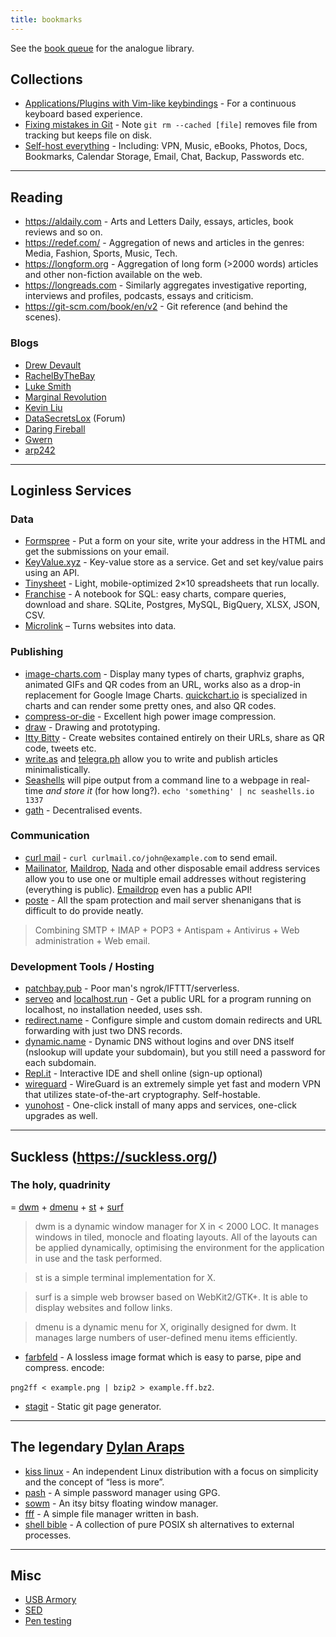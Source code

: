 ```yaml
---
title: bookmarks
---
```


See the [book queue](#bookqueue) for the analogue library.

## Collections

* [Applications/Plugins with Vim-like keybindings](https://vim.reversed.top/) - For a continuous keyboard based experience.
* [Fixing mistakes in Git](https://github.blog/2015-06-08-how-to-undo-almost-anything-with-git/) - Note `git rm --cached [file]` removes file from tracking but keeps file on disk.
* [Self-host everything](https://github.com/Atarity/deploy-your-own-saas) - Including: VPN, Music, eBooks, Photos, Docs, Bookmarks, Calendar Storage, Email, Chat, Backup, Passwords etc.

---

## Reading
* <https://aldaily.com> - Arts and Letters Daily, essays, articles, book reviews and so on.
* <https://redef.com/> - Aggregation of news and articles in the genres: Media, Fashion, Sports, Music, Tech.
* <https://longform.org> - Aggregation of long form (>2000 words) articles and other non-fiction available on the web.
* <https://longreads.com> - Similarly aggregates investigative reporting, interviews and profiles, podcasts, essays and criticism.
* <https://git-scm.com/book/en/v2> - Git reference (and behind the scenes).

### Blogs

* [Drew Devault](https://drewdevault.com)
* [RachelByTheBay](https://rachelbythebay.com/w/)
* [Luke Smith](https://lukesmith.xyz)
* [Marginal Revolution](https://marginalrevolution.com)
* [Kevin Liu](https://kliu.io)
* [DataSecretsLox](https://www.datasecretslox.com/index.php/board,1.0.html) (Forum)
* [Daring Fireball](https://daringfireball.net)
* [Gwern](https://www.gwern.net/index)
* [arp242](https://www.arp242.net)

---

## Loginless Services

### Data
* [Formspree](https://formspree.io/) - Put a form on your site, write your address in the HTML and get the submissions on your email.
* [KeyValue.xyz](https://keyvalue.xyz/) - Key-value store as a service. Get and set key/value pairs using an API.
* [Tinysheet](https://tinysheet.com/) - Light, mobile-optimized 2×10 spreadsheets that run locally.
* [Franchise](https://franchise.cloud/) - A notebook for SQL: easy charts, compare queries, download and share. SQLite, Postgres, MySQL, BigQuery, XLSX, JSON, CSV.
* [Microlink](https://microlink.io) – Turns websites into data.

### Publishing
* [image-charts.com](https://www.image-charts.com/) - Display many types of charts, graphviz graphs, animated GIFs and QR codes from an URL, works also as a drop-in replacement for Google Image Charts. [quickchart.io](https://quickchart.io/) is specialized in charts and can render some pretty ones, and also QR codes.
* [compress-or-die](https://compress-or-die.com/) - Excellent high power image compression.
* [draw](https://draw.io) - Drawing and prototyping.
* [Itty Bitty](https://about.bitty.site) - Create websites contained entirely on their URLs, share as QR code, tweets etc.
* [write.as](https://write.as/) and [telegra.ph](https://telegra.ph/) allow you to write and publish articles minimalistically.
* [Seashells](https://seashells.io/) will pipe output from a command line to a webpage in real-time _and store it_ (for how long?). `echo 'something' | nc seashells.io 1337`
* [gath](https://gath.io) - Decentralised events.

### Communication
* [curl mail](https://curlmail.co/) - `curl curlmail.co/john@example.com` to send email.
* [Mailinator](https://www.mailinator.com/), [Maildrop](https://maildrop.cc/), [Nada](https://getnada.com/) and other disposable email address services allow you to use one or multiple email addresses without registering (everything is public). [Emaildrop](https://www.emaildrop.io/v1) even has a public API!
* [poste](https://poste.io/) - All the spam protection and mail server shenanigans that is difficult to do provide neatly.

> Combining SMTP + IMAP + POP3 + Antispam + Antivirus + Web administration + Web email.

### Development Tools / Hosting
* [patchbay.pub](https://patchbay.pub/) - Poor man's ngrok/IFTTT/serverless.
* [serveo](http://serveo.net/) and [localhost.run](http://localhost.run/) - Get a public URL for a program running on localhost, no installation needed, uses ssh.
* [redirect.name](https://redirect.name/) - Configure simple and custom domain redirects and URL forwarding with just two DNS records.
* [dynamic.name](https://dynamic.name/) - Dynamic DNS without logins and over DNS itself (nslookup will update your subdomain), but you still need a password for each subdomain.
* [Repl.it](https://repl.it/) - Interactive IDE and shell online (sign-up optional)
* [wireguard](https://www.wireguard.com/) - WireGuard is an extremely simple yet fast and modern VPN that utilizes state-of-the-art cryptography. Self-hostable.
* [yunohost](https://yunohost.org/#/) - One-click install of many apps and services, one-click upgrades as well.


---

## Suckless (<https://suckless.org/>)

### The holy, quadrinity

= [dwm](https://git.suckless.org/dwm/) + [dmenu](https://git.suckless.org/dmenu) + [st](https://git.suckless.org/st) + [surf](https://git.suckless.org/surf)

> dwm is a dynamic window manager for X in &lt; 2000 LOC. It manages windows in tiled, monocle and floating layouts. All of the layouts can be applied dynamically, optimising the environment for the application in use and the task performed.

> st is a simple terminal implementation for X.

> surf is a simple web browser based on WebKit2/GTK+. It is able to display websites and follow links.

> dmenu is a dynamic menu for X, originally designed for dwm. It manages large numbers of user-defined menu items efficiently.

* [farbfeld](https://git.suckless.org/farbfeld) - A lossless image format which is easy to parse, pipe and compress. encode: 

`png2ff < example.png | bzip2 > example.ff.bz2`.

* [stagit](git://git.codemadness.org/stagit) - Static git page generator.

---

## The legendary [**Dylan Araps**](https://github.com/dylanaraps)

* [kiss linux](https://getkiss.org/) - An independent Linux distribution with a focus on simplicity and the concept of “less is more”.
* [pash](https://github.com/dylanaraps/pash) - A simple password manager using GPG.
* [sowm](https://github.com/dylanaraps/sowm) - An itsy bitsy floating window manager.
* [fff](https://github.com/dylanaraps/fff) - A simple file manager written in bash.
* [shell bible](https://github.com/dylanaraps/pure-sh-bible) - A collection of pure POSIX sh alternatives to external processes.

---

## Misc

* [USB Armory](https://inversepath.com/usbarmory.html#usbarmory_coin_3-tab)
* [SED](http://anaturb.net/sed.htm)
* [Pen testing](https://m0chan.github.io/2019/07/30/Windows-Notes-and-Cheatsheet.html)
